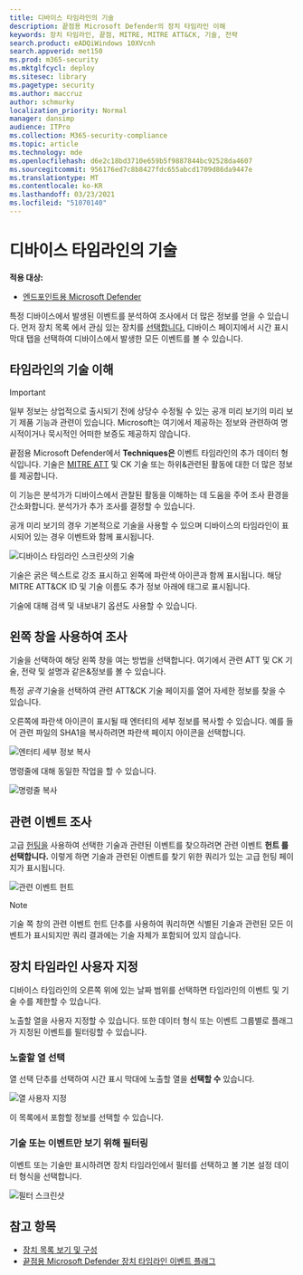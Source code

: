 ```yaml
---
title: 디바이스 타임라인의 기술
description: 끝점용 Microsoft Defender의 장치 타임라인 이해
keywords: 장치 타임라인, 끝점, MITRE, MITRE ATT&CK, 기술, 전략
search.product: eADQiWindows 10XVcnh
search.appverid: met150
ms.prod: m365-security
ms.mktglfcycl: deploy
ms.sitesec: library
ms.pagetype: security
ms.author: maccruz
author: schmurky
localization_priority: Normal
manager: dansimp
audience: ITPro
ms.collection: M365-security-compliance
ms.topic: article
ms.technology: mde
ms.openlocfilehash: d6e2c18bd3710e659b5f9887844bc92528da4607
ms.sourcegitcommit: 956176ed7c8b8427fdc655abcd1709d86da9447e
ms.translationtype: MT
ms.contentlocale: ko-KR
ms.lasthandoff: 03/23/2021
ms.locfileid: "51070140"
---
```

# <a name="techniques-in-the-device-timeline"></a>디바이스 타임라인의 기술


**적용 대상:**
- [엔드포인트용 Microsoft Defender](https://go.microsoft.com/fwlink/p/?linkid=2146631)


특정 디바이스에서 발생된 이벤트를 분석하여 조사에서 더 많은 정보를 얻을 수 있습니다. 먼저 장치 목록 에서 관심 있는 장치를 [선택합니다.](machines-view-overview.md) 디바이스 페이지에서 시간 표시 막대  탭을 선택하여 디바이스에서 발생한 모든 이벤트를 볼 수 있습니다.

## <a name="understand-techniques-in-the-timeline"></a>타임라인의 기술 이해

>[!IMPORTANT]
>일부 정보는 상업적으로 출시되기 전에 상당수 수정될 수 있는 공개 미리 보기의 미리 보기 제품 기능과 관련이 있습니다. Microsoft는 여기에서 제공하는 정보와 관련하여 명시적이거나 묵시적인 어떠한 보증도 제공하지 않습니다.

끝점용 Microsoft Defender에서 **Techniques은** 이벤트 타임라인의 추가 데이터 형식입니다. 기술은 [MITRE ATT](https://attack.mitre.org/) 및 CK 기술 또는 하위&관련된 활동에 대한 더 많은 정보를 제공합니다. 

이 기능은 분석가가 디바이스에서 관찰된 활동을 이해하는 데 도움을 주어 조사 환경을 간소화합니다. 분석가가 추가 조사를 결정할 수 있습니다.

공개 미리 보기의 경우 기본적으로 기술을 사용할 수 있으며 디바이스의 타임라인이 표시되어 있는 경우 이벤트와 함께 표시됩니다. 

![디바이스 타임라인 스크린샷의 기술](images/device-timeline-2.png)

기술은 굵은 텍스트로 강조 표시하고 왼쪽에 파란색 아이콘과 함께 표시됩니다. 해당 MITRE ATT&CK ID 및 기술 이름도 추가 정보 아래에 태그로 표시됩니다. 

기술에 대해 검색 및 내보내기 옵션도 사용할 수 있습니다.

## <a name="investigate-using-the-side-pane"></a>왼쪽 창을 사용하여 조사

기술을 선택하여 해당 왼쪽 창을 여는 방법을 선택합니다. 여기에서 관련 ATT 및 CK 기술, 전략 및 설명과 같은&정보를 볼 수 있습니다. 

특정 *공격* 기술을 선택하여 관련 ATT&CK 기술 페이지를 열어 자세한 정보를 찾을 수 있습니다.

오른쪽에 파란색 아이콘이 표시될 때 엔터티의 세부 정보를 복사할 수 있습니다. 예를 들어 관련 파일의 SHA1을 복사하려면 파란색 페이지 아이콘을 선택합니다.

![엔터티 세부 정보 복사](images/techniques-side-pane-clickable.png)

명령줄에 대해 동일한 작업을 할 수 있습니다.

![명령줄 복사](images/techniques-side-pane-command.png)


## <a name="investigate-related-events"></a>관련 이벤트 조사

고급 [헌팅을](advanced-hunting-overview.md) 사용하여 선택한 기술과 관련된 이벤트를 찾으하려면 관련 이벤트 **헌트 를 선택합니다.** 이렇게 하면 기술과 관련된 이벤트를 찾기 위한 쿼리가 있는 고급 헌팅 페이지가 표시됩니다.

![관련 이벤트 헌트](images/techniques-hunt-for-related-events.png)

>[!NOTE]
>기술 쪽  창의 관련 이벤트 헌트 단추를 사용하여 쿼리하면 식별된 기술과 관련된 모든 이벤트가 표시되지만 쿼리 결과에는 기술 자체가 포함되어 있지 않습니다.


## <a name="customize-your-device-timeline"></a>장치 타임라인 사용자 지정

디바이스 타임라인의 오른쪽 위에 있는 날짜 범위를 선택하면 타임라인의 이벤트 및 기술 수를 제한할 수 있습니다. 

노출할 열을 사용자 지정할 수 있습니다. 또한 데이터 형식 또는 이벤트 그룹별로 플래그가 지정된 이벤트를 필터링할 수 있습니다.

### <a name="choose-columns-to-expose"></a>노출할 열 선택
열 선택 단추를 선택하여 시간 표시 막대에 노출할 열을 **선택할 수** 있습니다.

![열 사용자 지정](images/filter-customize-columns.png)

이 목록에서 포함할 정보를 선택할 수 있습니다.

### <a name="filter-to-view-techniques-or-events-only"></a>기술 또는 이벤트만 보기 위해 필터링

이벤트 또는 기술만 표시하려면  장치 타임라인에서 필터를 선택하고 볼 기본 설정 데이터 형식을 선택합니다.

![필터 스크린샷](images/device-timeline-filters.png)



## <a name="see-also"></a>참고 항목
- [장치 목록 보기 및 구성](machines-view-overview.md)
- [끝점용 Microsoft Defender 장치 타임라인 이벤트 플래그](device-timeline-event-flag.md) 


 

